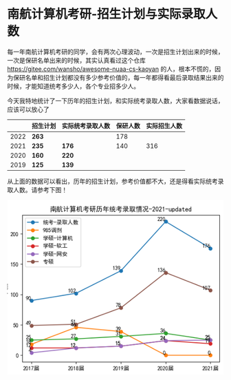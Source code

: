 # 南航计算机考研-招生计划与实际录取人数

每一年南航计算机考研的同学，会有两次心理波动，一次是招生计划出来的时候，一次是保研名单出来的时候，其实认真看过这个仓库 https://gitee.com/wansho/awesome-nuaa-cs-kaoyan 的人，根本不慌的，因为保研名单和招生计划都没有多少参考价值的，每一年都得看最后录取结果出来的时候，才能知道统考多少人，各个专业招多少人。

今天我特地统计了一下历年的招生计划，和实际统考录取人数，大家看数据说话，应该可以放心了

|      | 招生计划 | 实际统考录取人数 | 保研人数 | 实际招生人数 |
| ---- | -------- | ---------------- | -------- | ------------ |
| 2022 | **263**  |                  | 178      |              |
| 2021 | **235**  | **176**          | 140      | 316          |
| 2020 | **160**  | **220**          |          |              |
| 2019 | **125**  | **139**          |          |              |

从上面的数据可以看出，历年的招生计划，参考价值都不大，还是得看实际统考录取人数。请参考下图！

![image-20211106202313264](assets/image-20211106202313264.png)
